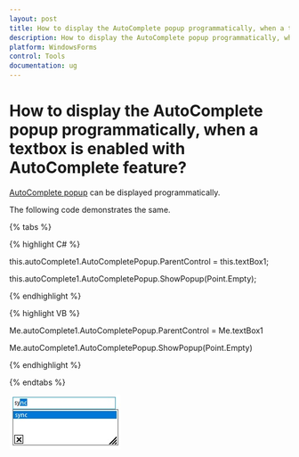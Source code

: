 ```yaml
---
layout: post
title: How to display the AutoComplete popup programmatically, when a textbox is enabled with AutoComplete feature | WindowsForms | Syncfusion
description: How to display the AutoComplete popup programmatically, when a textbox is enabled with AutoComplete feature
platform: WindowsForms
control: Tools
documentation: ug
---
```


# How to display the AutoComplete popup programmatically, when a textbox is enabled with AutoComplete feature?

[AutoComplete popup](https://help.syncfusion.com/windowsforms/autocomplete/autocomplete-popup) can be displayed programmatically.

The following code demonstrates the same.

{% tabs %}

{% highlight C# %}

this.autoComplete1.AutoCompletePopup.ParentControl = this.textBox1;

this.autoComplete1.AutoCompletePopup.ShowPopup(Point.Empty);

{% endhighlight %}

{% highlight VB %}

Me.autoComplete1.AutoCompletePopup.ParentControl = Me.textBox1

Me.autoComplete1.AutoCompletePopup.ShowPopup(Point.Empty)

{% endhighlight %}

{% endtabs %}

![AutoComplete popup programmatically](FAQ_images/Faq_img1.jpg) 